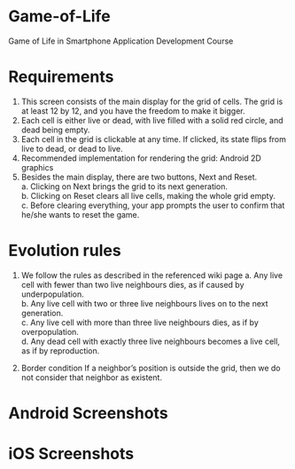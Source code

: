 # Game-of-Life
Game of Life in Smartphone Application Development Course

# Requirements
1. This screen consists of the main display for the grid of cells. The grid is at least 12 by 12, and you have the freedom to make it bigger.
2. Each cell is either live or dead, with live filled with a solid red circle, and dead being empty.
3. Each cell in the grid is clickable at any time. If clicked, its state flips from live to dead, or dead to live.
4. Recommended implementation for rendering the grid: Android 2D graphics
5. Besides the main display, there are two buttons, Next and Reset.<br>
   a. Clicking on Next brings the grid to its next generation.<br>
   b. Clicking on Reset clears all live cells, making the whole grid empty.<br>
   c. Before clearing everything, your app prompts the user to confirm that he/she wants to reset the game.

# Evolution rules

1. We follow the rules as described in the referenced wiki page
  a. Any live cell with fewer than two live neighbours dies, as if caused by underpopulation. <br>
	b. Any live cell with two or three live neighbours lives on to the next generation.<br>
	c. Any live cell with more than three live neighbours dies, as if by overpopulation.<br>
	d. Any dead cell with exactly three live neighbours becomes a live cell, as if by reproduction.<br>
  
2. Border condition
   If a neighbor’s position is outside the grid, then we do not consider that neighbor as existent.

# Android Screenshots


# iOS Screenshots
